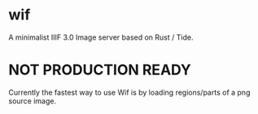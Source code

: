 # wif
A minimalist IIIF 3.0 Image server based on Rust / Tide.

# NOT PRODUCTION READY

Currently the fastest way to use Wif is by loading regions/parts of a png source image.
